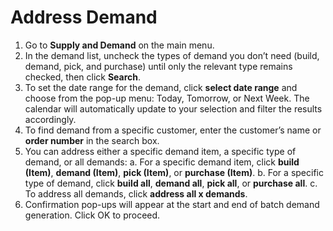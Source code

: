 # Address Demand

1. Go to **Supply and Demand** on the main menu.
2. In the demand list, uncheck the types of demand you don’t need (build, demand, pick, and purchase) until only the relevant type remains checked, then click **Search**. 
3. To set the date range for the demand, click **select date range** and choose from the pop-up menu: Today, Tomorrow, or Next Week. The calendar will automatically update to your selection and filter the results accordingly.
4. To find demand from a specific customer, enter the customer’s name or **order number** in the search box.
5. You can address either a specific demand item, a specific type of demand, or all demands:
	a. For a specific demand item, click **build (Item)**, **demand (Item)**, **pick (Item)**, or **purchase (Item)**.
	b. For a specific type of demand, click **build all**, **demand all**, **pick all**, or **purchase all**.
	c. To address all demands, click **address all x demands**.
6. Confirmation pop-ups will appear at the start and end of batch demand generation. Click OK to proceed.

